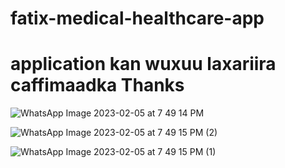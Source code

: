 # fatix-medical-healthcare-app
# application kan wuxuu laxariira caffimaadka  Thanks
![WhatsApp Image 2023-02-05 at 7 49 14 PM](https://user-images.githubusercontent.com/124423605/216832832-0d5659b9-11b3-47f5-ba03-87dd10abb998.jpeg)

![WhatsApp Image 2023-02-05 at 7 49 15 PM (2)](https://user-images.githubusercontent.com/124423605/216832922-f13d70a5-8054-415b-aeb8-89a00df73552.jpeg)


![WhatsApp Image 2023-02-05 at 7 49 15 PM (1)](https://user-images.githubusercontent.com/124423605/216840152-80c27371-b2df-4e66-9c02-381e6e1e907a.jpeg)
